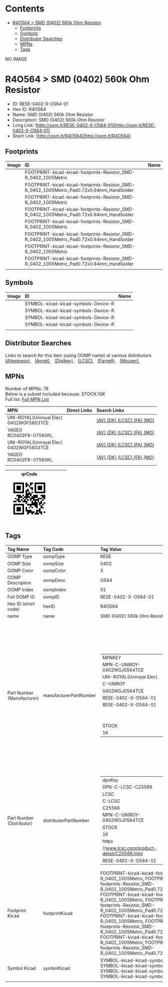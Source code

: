 



Contents
========

* [R4O564 > SMD (0402) 560k Ohm Resistor](#r4o564--smd-0402-560k-ohm-resistor)
	* [Footprints](#footprints)
	* [Symbols](#symbols)
	* [Distributor Searches](#distributor-searches)
	* [MPNs](#mpns)
	* [Tags](#tags)
  
NO IMAGE  
# R4O564 > SMD (0402) 560k Ohm Resistor

- ID: RESE-0402-X-O564-01
- Hex ID: R4O564
- Name: SMD (0402) 560k Ohm Resistor
- Description: SMD (0402) 560k Ohm Resistor
- Long Link: [http://oom.lt/RESE-0402-X-O564-01](http://oom.lt/RESE-0402-X-O564-01)
- Short Link: [http://oom.lt/R4O564](http://oom.lt/R4O564)

## Footprints
  

|Image|ID|Name|
| :--- | :--- | :--- |
||FOOTPRINT-kicad-kicad-footprints-Resistor_SMD-R_0402_1005Metric||
||FOOTPRINT-kicad-kicad-footprints-Resistor_SMD-R_0402_1005Metric_Pad0.72x0.64mm_HandSolder||
||FOOTPRINT-kicad-kicad-footprints-Resistor_SMD-R_0402_1005Metric||
||FOOTPRINT-kicad-kicad-footprints-Resistor_SMD-R_0402_1005Metric_Pad0.72x0.64mm_HandSolder||
||FOOTPRINT-kicad-kicad-footprints-Resistor_SMD-R_0402_1005Metric||
||FOOTPRINT-kicad-kicad-footprints-Resistor_SMD-R_0402_1005Metric_Pad0.72x0.64mm_HandSolder||
||FOOTPRINT-kicad-kicad-footprints-Resistor_SMD-R_0402_1005Metric||
||FOOTPRINT-kicad-kicad-footprints-Resistor_SMD-R_0402_1005Metric_Pad0.72x0.64mm_HandSolder||
||||

## Symbols
  

|Image|ID|Name|
| :--- | :--- | :--- |
|![]()|SYMBOL-kicad-kicad-symbols-Device-R||
|![]()|SYMBOL-kicad-kicad-symbols-Device-R||
|![]()|SYMBOL-kicad-kicad-symbols-Device-R||
|![]()|SYMBOL-kicad-kicad-symbols-Device-R||
||||

## Distributor Searches
  
Links to search for this item (using OOMP name) at various distributors  
[(Aliexpress) ](https://www.aliexpress.com/wholesale?SearchText=1117SMD+0402+560k+Ohm+Resistor)&nbsp;&nbsp;&nbsp;[(Avnet) ](https://www.avnet.com/shop/us/search/SMD+0402+560k+Ohm+Resistor)&nbsp;&nbsp;&nbsp;[(Digikey) ](https://www.digikey.co.uk/en/products/result?s=SMD+0402+560k+Ohm+Resistor)&nbsp;&nbsp;&nbsp;[(LCSC) ](https://www.lcsc.com/search?q=SMD+0402+560k+Ohm+Resistor)&nbsp;&nbsp;&nbsp;[(Farnell) ](https://uk.farnell.com/search?st=SMD+0402+560k+Ohm+Resistor)&nbsp;&nbsp;&nbsp;[(Mouser) ](https://www.mouser.com/c/?q=SMD+0402+560k+Ohm+Resistor)&nbsp;&nbsp;&nbsp;
## MPNs
  
Number of MPNs: 78<br>Below is a subset included because: STOCK:10K <br>Full list: [Full MPN List](MPNLIST.md)  

|MPN|Direct Links|Search Links|
| :--- | :--- | :--- |
|UNI-ROYAL(Uniroyal Elec)<br>0402WGF5603TCE||[(AV) ](https://www.avnet.com/shop/us/search/0402WGF5603TCE)[(DK) ](https://www.digikey.co.uk/products/en?keywords=0402WGF5603TCE)[(LCSC) ](https://www.lcsc.com/search?q=0402WGF5603TCE)[(FA) ](https://uk.farnell.com/search?st=0402WGF5603TCE)[(MO) ](https://www.mouser.com/c/?q=0402WGF5603TCE)|
|YAGEO<br>RC0402FR-07560KL||[(AV) ](https://www.avnet.com/shop/us/search/RC0402FR-07560KL)[(DK) ](https://www.digikey.co.uk/products/en?keywords=RC0402FR-07560KL)[(LCSC) ](https://www.lcsc.com/search?q=RC0402FR-07560KL)[(FA) ](https://uk.farnell.com/search?st=RC0402FR-07560KL)[(MO) ](https://www.mouser.com/c/?q=RC0402FR-07560KL)|
|UNI-ROYAL(Uniroyal Elec)<br>0402WGF5603TCE||[(AV) ](https://www.avnet.com/shop/us/search/0402WGF5603TCE)[(DK) ](https://www.digikey.co.uk/products/en?keywords=0402WGF5603TCE)[(LCSC) ](https://www.lcsc.com/search?q=0402WGF5603TCE)[(FA) ](https://uk.farnell.com/search?st=0402WGF5603TCE)[(MO) ](https://www.mouser.com/c/?q=0402WGF5603TCE)|
|YAGEO<br>RC0402FR-07560KL||[(AV) ](https://www.avnet.com/shop/us/search/RC0402FR-07560KL)[(DK) ](https://www.digikey.co.uk/products/en?keywords=RC0402FR-07560KL)[(LCSC) ](https://www.lcsc.com/search?q=RC0402FR-07560KL)[(FA) ](https://uk.farnell.com/search?st=RC0402FR-07560KL)[(MO) ](https://www.mouser.com/c/?q=RC0402FR-07560KL)|
||||
  

|qrCode<br>[![](https://raw.githubusercontent.com/oomlout/oomlout_OOMP_parts_V2/main/RESE/0402/X/O564/01/qrCode_140.png)](https://github.com/oomlout/oomlout_OOMP_parts_V2/tree/main/RESE/0402/X/O564/01/qrCode.png)||||
| :---: | :---: | :---: | :---: |

## Tags
  

|Tag Name|Tag Code|Tag Value|
| :--- | :--- | :--- |
|OOMP Type|oompType|RESE|
|OOMP Size|oompSize|0402|
|OOMP Color|oompColor|X|
|OOMP Description|oompDesc|O564|
|OOMP Index|oompIndex|01|
|Full OOMP ID|oompID|RESE-0402-X-O564-01|
|Hex ID (short code)|hexID|R4O564|
|name|name|SMD (0402) 560k Ohm Resistor|
|Part Number (Manufacturer)|manufacturerPartNumber|<table><tr><td>MPNKEY</td></tr><tr><td> MPN-C-UNIROY-0402WGJ0564TCE</td><td> MANUFACTURER</td></tr><tr><td> UNI-ROYAL(Uniroyal Elec)</td><td> MANUCODE</td></tr><tr><td> C-UNIROY</td><td> MPN</td></tr><tr><td> 0402WGJ0564TCE</td><td> OOMPIDPARTIAL</td></tr><tr><td> RESE-0402-X-O564-01</td><td> OOMPID</td></tr><tr><td> RESE-0402-X-O564-01</td><td> LINK</td></tr><tr><td> </td><td> DESCRIPTION</td></tr><tr><td> </td><td> TAGS</td></tr><tr><td> STOCK</td></tr><tr><td>1K</td></tr></table></td><td> <table><tr><td>MPNKEY</td></tr><tr><td> MPN-C-LIZELE-CR0402JF0564G</td><td> MANUFACTURER</td></tr><tr><td> LIZ Elec</td><td> MANUCODE</td></tr><tr><td> C-LIZELE</td><td> MPN</td></tr><tr><td> CR0402JF0564G</td><td> OOMPIDPARTIAL</td></tr><tr><td> RESE-0402-X-O564-01</td><td> OOMPID</td></tr><tr><td> RESE-0402-X-O564-01</td><td> LINK</td></tr><tr><td> </td><td> DESCRIPTION</td></tr><tr><td> </td><td> TAGS</td></tr><tr><td> </td></tr></table></td><td> <table><tr><td>MPNKEY</td></tr><tr><td> MPN-C-RALEC-RTT02564JTH</td><td> MANUFACTURER</td></tr><tr><td> RALEC</td><td> MANUCODE</td></tr><tr><td> C-RALEC</td><td> MPN</td></tr><tr><td> RTT02564JTH</td><td> OOMPIDPARTIAL</td></tr><tr><td> RESE-0402-X-O564-01</td><td> OOMPID</td></tr><tr><td> RESE-0402-X-O564-01</td><td> LINK</td></tr><tr><td> </td><td> DESCRIPTION</td></tr><tr><td> </td><td> TAGS</td></tr><tr><td> STOCK</td></tr><tr><td>1K</td></tr></table></td><td> <table><tr><td>MPNKEY</td></tr><tr><td> MPN-C-KOASPE-RK73B1ETTP564J</td><td> MANUFACTURER</td></tr><tr><td> KOA Speer Elec</td><td> MANUCODE</td></tr><tr><td> C-KOASPE</td><td> MPN</td></tr><tr><td> RK73B1ETTP564J</td><td> OOMPIDPARTIAL</td></tr><tr><td> RESE-0402-X-O564-01</td><td> OOMPID</td></tr><tr><td> RESE-0402-X-O564-01</td><td> LINK</td></tr><tr><td> </td><td> DESCRIPTION</td></tr><tr><td> </td><td> TAGS</td></tr><tr><td> STOCK</td></tr><tr><td>1K</td></tr></table></td><td> <table><tr><td>MPNKEY</td></tr><tr><td> MPN-C-UNIROY-0402WGF5603TCE</td><td> MANUFACTURER</td></tr><tr><td> UNI-ROYAL(Uniroyal Elec)</td><td> MANUCODE</td></tr><tr><td> C-UNIROY</td><td> MPN</td></tr><tr><td> 0402WGF5603TCE</td><td> OOMPIDPARTIAL</td></tr><tr><td> RESE-0402-X-O564-01</td><td> OOMPID</td></tr><tr><td> RESE-0402-X-O564-01</td><td> LINK</td></tr><tr><td> </td><td> DESCRIPTION</td></tr><tr><td> </td><td> TAGS</td></tr><tr><td> STOCK</td></tr><tr><td>10K</td></tr></table></td><td> <table><tr><td>MPNKEY</td></tr><tr><td> MPN-C-YAGEO-RC0402JR-07560KL</td><td> MANUFACTURER</td></tr><tr><td> YAGEO</td><td> MANUCODE</td></tr><tr><td> C-YAGEO</td><td> MPN</td></tr><tr><td> RC0402JR-07560KL</td><td> OOMPIDPARTIAL</td></tr><tr><td> RESE-0402-X-O564-01</td><td> OOMPID</td></tr><tr><td> RESE-0402-X-O564-01</td><td> LINK</td></tr><tr><td> </td><td> DESCRIPTION</td></tr><tr><td> </td><td> TAGS</td></tr><tr><td> </td></tr></table></td><td> <table><tr><td>MPNKEY</td></tr><tr><td> MPN-C-YAGEO-RC0402FR-07560KL</td><td> MANUFACTURER</td></tr><tr><td> YAGEO</td><td> MANUCODE</td></tr><tr><td> C-YAGEO</td><td> MPN</td></tr><tr><td> RC0402FR-07560KL</td><td> OOMPIDPARTIAL</td></tr><tr><td> RESE-0402-X-O564-01</td><td> OOMPID</td></tr><tr><td> RESE-0402-X-O564-01</td><td> LINK</td></tr><tr><td> </td><td> DESCRIPTION</td></tr><tr><td> </td><td> TAGS</td></tr><tr><td> STOCK</td></tr><tr><td>10K</td></tr></table></td><td> <table><tr><td>MPNKEY</td></tr><tr><td> MPN-C-RALEC-RTT025603FTH</td><td> MANUFACTURER</td></tr><tr><td> RALEC</td><td> MANUCODE</td></tr><tr><td> C-RALEC</td><td> MPN</td></tr><tr><td> RTT025603FTH</td><td> OOMPIDPARTIAL</td></tr><tr><td> RESE-0402-X-O564-01</td><td> OOMPID</td></tr><tr><td> RESE-0402-X-O564-01</td><td> LINK</td></tr><tr><td> </td><td> DESCRIPTION</td></tr><tr><td> </td><td> TAGS</td></tr><tr><td> </td></tr></table></td><td> <table><tr><td>MPNKEY</td></tr><tr><td> MPN-C-KOASPE-RK73H1ETTP5603F</td><td> MANUFACTURER</td></tr><tr><td> KOA Speer Elec</td><td> MANUCODE</td></tr><tr><td> C-KOASPE</td><td> MPN</td></tr><tr><td> RK73H1ETTP5603F</td><td> OOMPIDPARTIAL</td></tr><tr><td> RESE-0402-X-O564-01</td><td> OOMPID</td></tr><tr><td> RESE-0402-X-O564-01</td><td> LINK</td></tr><tr><td> </td><td> DESCRIPTION</td></tr><tr><td> </td><td> TAGS</td></tr><tr><td> STOCK</td></tr><tr><td>1K</td></tr></table></td><td> <table><tr><td>MPNKEY</td></tr><tr><td> MPN-C-TAITEC-RM04FTN5603</td><td> MANUFACTURER</td></tr><tr><td> TA-I Tech</td><td> MANUCODE</td></tr><tr><td> C-TAITEC</td><td> MPN</td></tr><tr><td> RM04FTN5603</td><td> OOMPIDPARTIAL</td></tr><tr><td> RESE-0402-X-O564-01</td><td> OOMPID</td></tr><tr><td> RESE-0402-X-O564-01</td><td> LINK</td></tr><tr><td> </td><td> DESCRIPTION</td></tr><tr><td> </td><td> TAGS</td></tr><tr><td> STOCK</td></tr><tr><td>1K</td></tr></table></td><td> <table><tr><td>MPNKEY</td></tr><tr><td> MPN-C-TAITEC-RM04JTN564</td><td> MANUFACTURER</td></tr><tr><td> TA-I Tech</td><td> MANUCODE</td></tr><tr><td> C-TAITEC</td><td> MPN</td></tr><tr><td> RM04JTN564</td><td> OOMPIDPARTIAL</td></tr><tr><td> RESE-0402-X-O564-01</td><td> OOMPID</td></tr><tr><td> RESE-0402-X-O564-01</td><td> LINK</td></tr><tr><td> </td><td> DESCRIPTION</td></tr><tr><td> </td><td> TAGS</td></tr><tr><td> </td></tr></table></td><td> <table><tr><td>MPNKEY</td></tr><tr><td> MPN-C-WALSIN-WR04X5603FTL</td><td> MANUFACTURER</td></tr><tr><td> Walsin Tech Corp</td><td> MANUCODE</td></tr><tr><td> C-WALSIN</td><td> MPN</td></tr><tr><td> WR04X5603FTL</td><td> OOMPIDPARTIAL</td></tr><tr><td> RESE-0402-X-O564-01</td><td> OOMPID</td></tr><tr><td> RESE-0402-X-O564-01</td><td> LINK</td></tr><tr><td> </td><td> DESCRIPTION</td></tr><tr><td> </td><td> TAGS</td></tr><tr><td> </td></tr></table></td><td> <table><tr><td>MPNKEY</td></tr><tr><td> MPN-C-WALSIN-WR04X564JTL</td><td> MANUFACTURER</td></tr><tr><td> Walsin Tech Corp</td><td> MANUCODE</td></tr><tr><td> C-WALSIN</td><td> MPN</td></tr><tr><td> WR04X564JTL</td><td> OOMPIDPARTIAL</td></tr><tr><td> RESE-0402-X-O564-01</td><td> OOMPID</td></tr><tr><td> RESE-0402-X-O564-01</td><td> LINK</td></tr><tr><td> </td><td> DESCRIPTION</td></tr><tr><td> </td><td> TAGS</td></tr><tr><td> STOCK</td></tr><tr><td>1K</td></tr></table></td><td> <table><tr><td>MPNKEY</td></tr><tr><td> MPN-C-HKRHON-RCT02560KFLF</td><td> MANUFACTURER</td></tr><tr><td> HKR(Hong Kong Resistors)</td><td> MANUCODE</td></tr><tr><td> C-HKRHON</td><td> MPN</td></tr><tr><td> RCT02560KFLF</td><td> OOMPIDPARTIAL</td></tr><tr><td> RESE-0402-X-O564-01</td><td> OOMPID</td></tr><tr><td> RESE-0402-X-O564-01</td><td> LINK</td></tr><tr><td> </td><td> DESCRIPTION</td></tr><tr><td> </td><td> TAGS</td></tr><tr><td> STOCK</td></tr><tr><td>1K</td></tr></table></td><td> <table><tr><td>MPNKEY</td></tr><tr><td> MPN-C-HKRHON-RCT02560KJLF</td><td> MANUFACTURER</td></tr><tr><td> HKR(Hong Kong Resistors)</td><td> MANUCODE</td></tr><tr><td> C-HKRHON</td><td> MPN</td></tr><tr><td> RCT02560KJLF</td><td> OOMPIDPARTIAL</td></tr><tr><td> RESE-0402-X-O564-01</td><td> OOMPID</td></tr><tr><td> RESE-0402-X-O564-01</td><td> LINK</td></tr><tr><td> </td><td> DESCRIPTION</td></tr><tr><td> </td><td> TAGS</td></tr><tr><td> STOCK</td></tr><tr><td>1K</td></tr></table></td><td> <table><tr><td>MPNKEY</td></tr><tr><td> MPN-C-YAGEO-AC0402DR-07560KL</td><td> MANUFACTURER</td></tr><tr><td> YAGEO</td><td> MANUCODE</td></tr><tr><td> C-YAGEO</td><td> MPN</td></tr><tr><td> AC0402DR-07560KL</td><td> OOMPIDPARTIAL</td></tr><tr><td> RESE-0402-X-O564-01</td><td> OOMPID</td></tr><tr><td> RESE-0402-X-O564-01</td><td> LINK</td></tr><tr><td> </td><td> DESCRIPTION</td></tr><tr><td> </td><td> TAGS</td></tr><tr><td> STOCK</td></tr><tr><td>1K</td></tr></table></td><td> <table><tr><td>MPNKEY</td></tr><tr><td> MPN-C-YAGEO-AC0402FR-07560KL</td><td> MANUFACTURER</td></tr><tr><td> YAGEO</td><td> MANUCODE</td></tr><tr><td> C-YAGEO</td><td> MPN</td></tr><tr><td> AC0402FR-07560KL</td><td> OOMPIDPARTIAL</td></tr><tr><td> RESE-0402-X-O564-01</td><td> OOMPID</td></tr><tr><td> RESE-0402-X-O564-01</td><td> LINK</td></tr><tr><td> </td><td> DESCRIPTION</td></tr><tr><td> </td><td> TAGS</td></tr><tr><td> </td></tr></table></td><td> <table><tr><td>MPNKEY</td></tr><tr><td> MPN-C-YAGEO-AC0402JR-07560KL</td><td> MANUFACTURER</td></tr><tr><td> YAGEO</td><td> MANUCODE</td></tr><tr><td> C-YAGEO</td><td> MPN</td></tr><tr><td> AC0402JR-07560KL</td><td> OOMPIDPARTIAL</td></tr><tr><td> RESE-0402-X-O564-01</td><td> OOMPID</td></tr><tr><td> RESE-0402-X-O564-01</td><td> LINK</td></tr><tr><td> </td><td> DESCRIPTION</td></tr><tr><td> </td><td> TAGS</td></tr><tr><td> STOCK</td></tr><tr><td>1K</td></tr></table></td><td> <table><tr><td>MPNKEY</td></tr><tr><td> MPN-C-FHGUAN-RC-02W5603FT</td><td> MANUFACTURER</td></tr><tr><td> FH (Guangdong Fenghua Advanced Tech)</td><td> MANUCODE</td></tr><tr><td> C-FHGUAN</td><td> MPN</td></tr><tr><td> RC-02W5603FT</td><td> OOMPIDPARTIAL</td></tr><tr><td> RESE-0402-X-O564-01</td><td> OOMPID</td></tr><tr><td> RESE-0402-X-O564-01</td><td> LINK</td></tr><tr><td> </td><td> DESCRIPTION</td></tr><tr><td> </td><td> TAGS</td></tr><tr><td> </td></tr></table></td><td> <table><tr><td>MPNKEY</td></tr><tr><td> MPN-C-FHGUAN-RC-02W564JT</td><td> MANUFACTURER</td></tr><tr><td> FH (Guangdong Fenghua Advanced Tech)</td><td> MANUCODE</td></tr><tr><td> C-FHGUAN</td><td> MPN</td></tr><tr><td> RC-02W564JT</td><td> OOMPIDPARTIAL</td></tr><tr><td> RESE-0402-X-O564-01</td><td> OOMPID</td></tr><tr><td> RESE-0402-X-O564-01</td><td> LINK</td></tr><tr><td> </td><td> DESCRIPTION</td></tr><tr><td> </td><td> TAGS</td></tr><tr><td> STOCK</td></tr><tr><td>1K</td></tr></table></td><td> <table><tr><td>MPNKEY</td></tr><tr><td> MPN-C-KAMAYA-RMC10K564FTH</td><td> MANUFACTURER</td></tr><tr><td> KAMAYA</td><td> MANUCODE</td></tr><tr><td> C-KAMAYA</td><td> MPN</td></tr><tr><td> RMC10K564FTH</td><td> OOMPIDPARTIAL</td></tr><tr><td> RESE-0402-X-O564-01</td><td> OOMPID</td></tr><tr><td> RESE-0402-X-O564-01</td><td> LINK</td></tr><tr><td> </td><td> DESCRIPTION</td></tr><tr><td> </td><td> TAGS</td></tr><tr><td> STOCK</td></tr><tr><td>1K</td></tr></table></td><td> <table><tr><td>MPNKEY</td></tr><tr><td> MPN-C-FHGUAN-RC-02K5603FT</td><td> MANUFACTURER</td></tr><tr><td> FH (Guangdong Fenghua Advanced Tech)</td><td> MANUCODE</td></tr><tr><td> C-FHGUAN</td><td> MPN</td></tr><tr><td> RC-02K5603FT</td><td> OOMPIDPARTIAL</td></tr><tr><td> RESE-0402-X-O564-01</td><td> OOMPID</td></tr><tr><td> RESE-0402-X-O564-01</td><td> LINK</td></tr><tr><td> </td><td> DESCRIPTION</td></tr><tr><td> </td><td> TAGS</td></tr><tr><td> </td></tr></table></td><td> <table><tr><td>MPNKEY</td></tr><tr><td> MPN-C-TYOHM-RMC0402560K1%N</td><td> MANUFACTURER</td></tr><tr><td> TyoHM</td><td> MANUCODE</td></tr><tr><td> C-TYOHM</td><td> MPN</td></tr><tr><td> RMC0402560K1%N</td><td> OOMPIDPARTIAL</td></tr><tr><td> RESE-0402-X-O564-01</td><td> OOMPID</td></tr><tr><td> RESE-0402-X-O564-01</td><td> LINK</td></tr><tr><td> </td><td> DESCRIPTION</td></tr><tr><td> </td><td> TAGS</td></tr><tr><td> STOCK</td></tr><tr><td>1K</td></tr></table></td><td> <table><tr><td>MPNKEY</td></tr><tr><td> MPN-C-RESIST-AECR0402F560KK9</td><td> MANUFACTURER</td></tr><tr><td> Resistor.Today</td><td> MANUCODE</td></tr><tr><td> C-RESIST</td><td> MPN</td></tr><tr><td> AECR0402F560KK9</td><td> OOMPIDPARTIAL</td></tr><tr><td> RESE-0402-X-O564-01</td><td> OOMPID</td></tr><tr><td> RESE-0402-X-O564-01</td><td> LINK</td></tr><tr><td> </td><td> DESCRIPTION</td></tr><tr><td> </td><td> TAGS</td></tr><tr><td> STOCK</td></tr><tr><td>1K</td></tr></table></td><td> <table><tr><td>MPNKEY</td></tr><tr><td> MPN-C-RESIST-HPCR0402F560KK9</td><td> MANUFACTURER</td></tr><tr><td> Resistor.Today</td><td> MANUCODE</td></tr><tr><td> C-RESIST</td><td> MPN</td></tr><tr><td> HPCR0402F560KK9</td><td> OOMPIDPARTIAL</td></tr><tr><td> RESE-0402-X-O564-01</td><td> OOMPID</td></tr><tr><td> RESE-0402-X-O564-01</td><td> LINK</td></tr><tr><td> </td><td> DESCRIPTION</td></tr><tr><td> </td><td> TAGS</td></tr><tr><td> STOCK</td></tr><tr><td>1K</td></tr></table></td><td> <table><tr><td>MPNKEY</td></tr><tr><td> MPN-C-PANASO-ERJ2GEJ564X</td><td> MANUFACTURER</td></tr><tr><td> PANASONIC</td><td> MANUCODE</td></tr><tr><td> C-PANASO</td><td> MPN</td></tr><tr><td> ERJ2GEJ564X</td><td> OOMPIDPARTIAL</td></tr><tr><td> RESE-0402-X-O564-01</td><td> OOMPID</td></tr><tr><td> RESE-0402-X-O564-01</td><td> LINK</td></tr><tr><td> </td><td> DESCRIPTION</td></tr><tr><td> </td><td> TAGS</td></tr><tr><td> STOCK</td></tr><tr><td>1K</td></tr></table></td><td> <table><tr><td>MPNKEY</td></tr><tr><td> MPN-C-PANASO-ERJ2RKF5603X</td><td> MANUFACTURER</td></tr><tr><td> PANASONIC</td><td> MANUCODE</td></tr><tr><td> C-PANASO</td><td> MPN</td></tr><tr><td> ERJ2RKF5603X</td><td> OOMPIDPARTIAL</td></tr><tr><td> RESE-0402-X-O564-01</td><td> OOMPID</td></tr><tr><td> RESE-0402-X-O564-01</td><td> LINK</td></tr><tr><td> </td><td> DESCRIPTION</td></tr><tr><td> </td><td> TAGS</td></tr><tr><td> STOCK</td></tr><tr><td>1K</td></tr></table></td><td> <table><tr><td>MPNKEY</td></tr><tr><td> MPN-C-PANASO-ERJ2RKD5603X</td><td> MANUFACTURER</td></tr><tr><td> PANASONIC</td><td> MANUCODE</td></tr><tr><td> C-PANASO</td><td> MPN</td></tr><tr><td> ERJ2RKD5603X</td><td> OOMPIDPARTIAL</td></tr><tr><td> RESE-0402-X-O564-01</td><td> OOMPID</td></tr><tr><td> RESE-0402-X-O564-01</td><td> LINK</td></tr><tr><td> </td><td> DESCRIPTION</td></tr><tr><td> </td><td> TAGS</td></tr><tr><td> </td></tr></table></td><td> <table><tr><td>MPNKEY</td></tr><tr><td> MPN-C-PANASO-ERJPA2J564X</td><td> MANUFACTURER</td></tr><tr><td> PANASONIC</td><td> MANUCODE</td></tr><tr><td> C-PANASO</td><td> MPN</td></tr><tr><td> ERJPA2J564X</td><td> OOMPIDPARTIAL</td></tr><tr><td> RESE-0402-X-O564-01</td><td> OOMPID</td></tr><tr><td> RESE-0402-X-O564-01</td><td> LINK</td></tr><tr><td> </td><td> DESCRIPTION</td></tr><tr><td> </td><td> TAGS</td></tr><tr><td> </td></tr></table></td><td> <table><tr><td>MPNKEY</td></tr><tr><td> MPN-C-VISHAY-CRCW0402560KFKED</td><td> MANUFACTURER</td></tr><tr><td> Vishay Intertech</td><td> MANUCODE</td></tr><tr><td> C-VISHAY</td><td> MPN</td></tr><tr><td> CRCW0402560KFKED</td><td> OOMPIDPARTIAL</td></tr><tr><td> RESE-0402-X-O564-01</td><td> OOMPID</td></tr><tr><td> RESE-0402-X-O564-01</td><td> LINK</td></tr><tr><td> </td><td> DESCRIPTION</td></tr><tr><td> </td><td> TAGS</td></tr><tr><td> </td></tr></table></td><td> <table><tr><td>MPNKEY</td></tr><tr><td> MPN-C-VISHAY-CRCW0402560KJNED</td><td> MANUFACTURER</td></tr><tr><td> Vishay Intertech</td><td> MANUCODE</td></tr><tr><td> C-VISHAY</td><td> MPN</td></tr><tr><td> CRCW0402560KJNED</td><td> OOMPIDPARTIAL</td></tr><tr><td> RESE-0402-X-O564-01</td><td> OOMPID</td></tr><tr><td> RESE-0402-X-O564-01</td><td> LINK</td></tr><tr><td> </td><td> DESCRIPTION</td></tr><tr><td> </td><td> TAGS</td></tr><tr><td> </td></tr></table></td><td> <table><tr><td>MPNKEY</td></tr><tr><td> MPN-C-PANASO-ERJPA2F5603X</td><td> MANUFACTURER</td></tr><tr><td> PANASONIC</td><td> MANUCODE</td></tr><tr><td> C-PANASO</td><td> MPN</td></tr><tr><td> ERJPA2F5603X</td><td> OOMPIDPARTIAL</td></tr><tr><td> RESE-0402-X-O564-01</td><td> OOMPID</td></tr><tr><td> RESE-0402-X-O564-01</td><td> LINK</td></tr><tr><td> </td><td> DESCRIPTION</td></tr><tr><td> </td><td> TAGS</td></tr><tr><td> </td></tr></table></td><td> <table><tr><td>MPNKEY</td></tr><tr><td> MPN-C-UNIROY-CQ02WGF5603TCE</td><td> MANUFACTURER</td></tr><tr><td> UNI-ROYAL(Uniroyal Elec)</td><td> MANUCODE</td></tr><tr><td> C-UNIROY</td><td> MPN</td></tr><tr><td> CQ02WGF5603TCE</td><td> OOMPIDPARTIAL</td></tr><tr><td> RESE-0402-X-O564-01</td><td> OOMPID</td></tr><tr><td> RESE-0402-X-O564-01</td><td> LINK</td></tr><tr><td> </td><td> DESCRIPTION</td></tr><tr><td> </td><td> TAGS</td></tr><tr><td> </td></tr></table></td><td> <table><tr><td>MPNKEY</td></tr><tr><td> MPN-C-TECONN-CRGCQ0402F560K</td><td> MANUFACTURER</td></tr><tr><td> TE Connectivity</td><td> MANUCODE</td></tr><tr><td> C-TECONN</td><td> MPN</td></tr><tr><td> CRGCQ0402F560K</td><td> OOMPIDPARTIAL</td></tr><tr><td> RESE-0402-X-O564-01</td><td> OOMPID</td></tr><tr><td> RESE-0402-X-O564-01</td><td> LINK</td></tr><tr><td> </td><td> DESCRIPTION</td></tr><tr><td> </td><td> TAGS</td></tr><tr><td> </td></tr></table></td><td> <table><tr><td>MPNKEY</td></tr><tr><td> MPN-C-TECONN-CRGP0402F560K</td><td> MANUFACTURER</td></tr><tr><td> TE Connectivity</td><td> MANUCODE</td></tr><tr><td> C-TECONN</td><td> MPN</td></tr><tr><td> CRGP0402F560K</td><td> OOMPIDPARTIAL</td></tr><tr><td> RESE-0402-X-O564-01</td><td> OOMPID</td></tr><tr><td> RESE-0402-X-O564-01</td><td> LINK</td></tr><tr><td> </td><td> DESCRIPTION</td></tr><tr><td> </td><td> TAGS</td></tr><tr><td> </td></tr></table></td><td> <table><tr><td>MPNKEY</td></tr><tr><td> MPN-C-BOURNS-CR0402-FX-5603GLF</td><td> MANUFACTURER</td></tr><tr><td> BOURNS</td><td> MANUCODE</td></tr><tr><td> C-BOURNS</td><td> MPN</td></tr><tr><td> CR0402-FX-5603GLF</td><td> OOMPIDPARTIAL</td></tr><tr><td> RESE-0402-X-O564-01</td><td> OOMPID</td></tr><tr><td> RESE-0402-X-O564-01</td><td> LINK</td></tr><tr><td> </td><td> DESCRIPTION</td></tr><tr><td> </td><td> TAGS</td></tr><tr><td> </td></tr></table></td><td> <table><tr><td>MPNKEY</td></tr><tr><td> MPN-C-BOURNS-CR0402-JW-564GLF</td><td> MANUFACTURER</td></tr><tr><td> BOURNS</td><td> MANUCODE</td></tr><tr><td> C-BOURNS</td><td> MPN</td></tr><tr><td> CR0402-JW-564GLF</td><td> OOMPIDPARTIAL</td></tr><tr><td> RESE-0402-X-O564-01</td><td> OOMPID</td></tr><tr><td> RESE-0402-X-O564-01</td><td> LINK</td></tr><tr><td> </td><td> DESCRIPTION</td></tr><tr><td> </td><td> TAGS</td></tr><tr><td> </td></tr></table></td><td> <table><tr><td>MPNKEY</td></tr><tr><td> MPN-C-TECONN-CRG0402F560K</td><td> MANUFACTURER</td></tr><tr><td> TE Connectivity</td><td> MANUCODE</td></tr><tr><td> C-TECONN</td><td> MPN</td></tr><tr><td> CRG0402F560K</td><td> OOMPIDPARTIAL</td></tr><tr><td> RESE-0402-X-O564-01</td><td> OOMPID</td></tr><tr><td> RESE-0402-X-O564-01</td><td> LINK</td></tr><tr><td> </td><td> DESCRIPTION</td></tr><tr><td> </td><td> TAGS</td></tr><tr><td> </td></tr></table></td><td> <table><tr><td>MPNKEY</td></tr><tr><td> MPN-C-PANASO-ERJ-U02D5603X</td><td> MANUFACTURER</td></tr><tr><td> PANASONIC</td><td> MANUCODE</td></tr><tr><td> C-PANASO</td><td> MPN</td></tr><tr><td> ERJ-U02D5603X</td><td> OOMPIDPARTIAL</td></tr><tr><td> RESE-0402-X-O564-01</td><td> OOMPID</td></tr><tr><td> RESE-0402-X-O564-01</td><td> LINK</td></tr><tr><td> </td><td> DESCRIPTION</td></tr><tr><td> </td><td> TAGS</td></tr><tr><td> </td></tr></table></td><td> <table><tr><td>MPNKEY</td></tr><tr><td> MPN-C-UNIROY-0402WGJ0564TCE</td><td> MANUFACTURER</td></tr><tr><td> UNI-ROYAL(Uniroyal Elec)</td><td> MANUCODE</td></tr><tr><td> C-UNIROY</td><td> MPN</td></tr><tr><td> 0402WGJ0564TCE</td><td> OOMPIDPARTIAL</td></tr><tr><td> RESE-0402-X-O564-01</td><td> OOMPID</td></tr><tr><td> RESE-0402-X-O564-01</td><td> LINK</td></tr><tr><td> </td><td> DESCRIPTION</td></tr><tr><td> </td><td> TAGS</td></tr><tr><td> STOCK</td></tr><tr><td>1K</td></tr></table></td><td> <table><tr><td>MPNKEY</td></tr><tr><td> MPN-C-LIZELE-CR0402JF0564G</td><td> MANUFACTURER</td></tr><tr><td> LIZ Elec</td><td> MANUCODE</td></tr><tr><td> C-LIZELE</td><td> MPN</td></tr><tr><td> CR0402JF0564G</td><td> OOMPIDPARTIAL</td></tr><tr><td> RESE-0402-X-O564-01</td><td> OOMPID</td></tr><tr><td> RESE-0402-X-O564-01</td><td> LINK</td></tr><tr><td> </td><td> DESCRIPTION</td></tr><tr><td> </td><td> TAGS</td></tr><tr><td> </td></tr></table></td><td> <table><tr><td>MPNKEY</td></tr><tr><td> MPN-C-RALEC-RTT02564JTH</td><td> MANUFACTURER</td></tr><tr><td> RALEC</td><td> MANUCODE</td></tr><tr><td> C-RALEC</td><td> MPN</td></tr><tr><td> RTT02564JTH</td><td> OOMPIDPARTIAL</td></tr><tr><td> RESE-0402-X-O564-01</td><td> OOMPID</td></tr><tr><td> RESE-0402-X-O564-01</td><td> LINK</td></tr><tr><td> </td><td> DESCRIPTION</td></tr><tr><td> </td><td> TAGS</td></tr><tr><td> STOCK</td></tr><tr><td>1K</td></tr></table></td><td> <table><tr><td>MPNKEY</td></tr><tr><td> MPN-C-KOASPE-RK73B1ETTP564J</td><td> MANUFACTURER</td></tr><tr><td> KOA Speer Elec</td><td> MANUCODE</td></tr><tr><td> C-KOASPE</td><td> MPN</td></tr><tr><td> RK73B1ETTP564J</td><td> OOMPIDPARTIAL</td></tr><tr><td> RESE-0402-X-O564-01</td><td> OOMPID</td></tr><tr><td> RESE-0402-X-O564-01</td><td> LINK</td></tr><tr><td> </td><td> DESCRIPTION</td></tr><tr><td> </td><td> TAGS</td></tr><tr><td> STOCK</td></tr><tr><td>1K</td></tr></table></td><td> <table><tr><td>MPNKEY</td></tr><tr><td> MPN-C-UNIROY-0402WGF5603TCE</td><td> MANUFACTURER</td></tr><tr><td> UNI-ROYAL(Uniroyal Elec)</td><td> MANUCODE</td></tr><tr><td> C-UNIROY</td><td> MPN</td></tr><tr><td> 0402WGF5603TCE</td><td> OOMPIDPARTIAL</td></tr><tr><td> RESE-0402-X-O564-01</td><td> OOMPID</td></tr><tr><td> RESE-0402-X-O564-01</td><td> LINK</td></tr><tr><td> </td><td> DESCRIPTION</td></tr><tr><td> </td><td> TAGS</td></tr><tr><td> STOCK</td></tr><tr><td>10K</td></tr></table></td><td> <table><tr><td>MPNKEY</td></tr><tr><td> MPN-C-YAGEO-RC0402JR-07560KL</td><td> MANUFACTURER</td></tr><tr><td> YAGEO</td><td> MANUCODE</td></tr><tr><td> C-YAGEO</td><td> MPN</td></tr><tr><td> RC0402JR-07560KL</td><td> OOMPIDPARTIAL</td></tr><tr><td> RESE-0402-X-O564-01</td><td> OOMPID</td></tr><tr><td> RESE-0402-X-O564-01</td><td> LINK</td></tr><tr><td> </td><td> DESCRIPTION</td></tr><tr><td> </td><td> TAGS</td></tr><tr><td> </td></tr></table></td><td> <table><tr><td>MPNKEY</td></tr><tr><td> MPN-C-YAGEO-RC0402FR-07560KL</td><td> MANUFACTURER</td></tr><tr><td> YAGEO</td><td> MANUCODE</td></tr><tr><td> C-YAGEO</td><td> MPN</td></tr><tr><td> RC0402FR-07560KL</td><td> OOMPIDPARTIAL</td></tr><tr><td> RESE-0402-X-O564-01</td><td> OOMPID</td></tr><tr><td> RESE-0402-X-O564-01</td><td> LINK</td></tr><tr><td> </td><td> DESCRIPTION</td></tr><tr><td> </td><td> TAGS</td></tr><tr><td> STOCK</td></tr><tr><td>10K</td></tr></table></td><td> <table><tr><td>MPNKEY</td></tr><tr><td> MPN-C-RALEC-RTT025603FTH</td><td> MANUFACTURER</td></tr><tr><td> RALEC</td><td> MANUCODE</td></tr><tr><td> C-RALEC</td><td> MPN</td></tr><tr><td> RTT025603FTH</td><td> OOMPIDPARTIAL</td></tr><tr><td> RESE-0402-X-O564-01</td><td> OOMPID</td></tr><tr><td> RESE-0402-X-O564-01</td><td> LINK</td></tr><tr><td> </td><td> DESCRIPTION</td></tr><tr><td> </td><td> TAGS</td></tr><tr><td> </td></tr></table></td><td> <table><tr><td>MPNKEY</td></tr><tr><td> MPN-C-KOASPE-RK73H1ETTP5603F</td><td> MANUFACTURER</td></tr><tr><td> KOA Speer Elec</td><td> MANUCODE</td></tr><tr><td> C-KOASPE</td><td> MPN</td></tr><tr><td> RK73H1ETTP5603F</td><td> OOMPIDPARTIAL</td></tr><tr><td> RESE-0402-X-O564-01</td><td> OOMPID</td></tr><tr><td> RESE-0402-X-O564-01</td><td> LINK</td></tr><tr><td> </td><td> DESCRIPTION</td></tr><tr><td> </td><td> TAGS</td></tr><tr><td> STOCK</td></tr><tr><td>1K</td></tr></table></td><td> <table><tr><td>MPNKEY</td></tr><tr><td> MPN-C-TAITEC-RM04FTN5603</td><td> MANUFACTURER</td></tr><tr><td> TA-I Tech</td><td> MANUCODE</td></tr><tr><td> C-TAITEC</td><td> MPN</td></tr><tr><td> RM04FTN5603</td><td> OOMPIDPARTIAL</td></tr><tr><td> RESE-0402-X-O564-01</td><td> OOMPID</td></tr><tr><td> RESE-0402-X-O564-01</td><td> LINK</td></tr><tr><td> </td><td> DESCRIPTION</td></tr><tr><td> </td><td> TAGS</td></tr><tr><td> STOCK</td></tr><tr><td>1K</td></tr></table></td><td> <table><tr><td>MPNKEY</td></tr><tr><td> MPN-C-TAITEC-RM04JTN564</td><td> MANUFACTURER</td></tr><tr><td> TA-I Tech</td><td> MANUCODE</td></tr><tr><td> C-TAITEC</td><td> MPN</td></tr><tr><td> RM04JTN564</td><td> OOMPIDPARTIAL</td></tr><tr><td> RESE-0402-X-O564-01</td><td> OOMPID</td></tr><tr><td> RESE-0402-X-O564-01</td><td> LINK</td></tr><tr><td> </td><td> DESCRIPTION</td></tr><tr><td> </td><td> TAGS</td></tr><tr><td> </td></tr></table></td><td> <table><tr><td>MPNKEY</td></tr><tr><td> MPN-C-WALSIN-WR04X5603FTL</td><td> MANUFACTURER</td></tr><tr><td> Walsin Tech Corp</td><td> MANUCODE</td></tr><tr><td> C-WALSIN</td><td> MPN</td></tr><tr><td> WR04X5603FTL</td><td> OOMPIDPARTIAL</td></tr><tr><td> RESE-0402-X-O564-01</td><td> OOMPID</td></tr><tr><td> RESE-0402-X-O564-01</td><td> LINK</td></tr><tr><td> </td><td> DESCRIPTION</td></tr><tr><td> </td><td> TAGS</td></tr><tr><td> </td></tr></table></td><td> <table><tr><td>MPNKEY</td></tr><tr><td> MPN-C-WALSIN-WR04X564JTL</td><td> MANUFACTURER</td></tr><tr><td> Walsin Tech Corp</td><td> MANUCODE</td></tr><tr><td> C-WALSIN</td><td> MPN</td></tr><tr><td> WR04X564JTL</td><td> OOMPIDPARTIAL</td></tr><tr><td> RESE-0402-X-O564-01</td><td> OOMPID</td></tr><tr><td> RESE-0402-X-O564-01</td><td> LINK</td></tr><tr><td> </td><td> DESCRIPTION</td></tr><tr><td> </td><td> TAGS</td></tr><tr><td> STOCK</td></tr><tr><td>1K</td></tr></table></td><td> <table><tr><td>MPNKEY</td></tr><tr><td> MPN-C-HKRHON-RCT02560KFLF</td><td> MANUFACTURER</td></tr><tr><td> HKR(Hong Kong Resistors)</td><td> MANUCODE</td></tr><tr><td> C-HKRHON</td><td> MPN</td></tr><tr><td> RCT02560KFLF</td><td> OOMPIDPARTIAL</td></tr><tr><td> RESE-0402-X-O564-01</td><td> OOMPID</td></tr><tr><td> RESE-0402-X-O564-01</td><td> LINK</td></tr><tr><td> </td><td> DESCRIPTION</td></tr><tr><td> </td><td> TAGS</td></tr><tr><td> STOCK</td></tr><tr><td>1K</td></tr></table></td><td> <table><tr><td>MPNKEY</td></tr><tr><td> MPN-C-HKRHON-RCT02560KJLF</td><td> MANUFACTURER</td></tr><tr><td> HKR(Hong Kong Resistors)</td><td> MANUCODE</td></tr><tr><td> C-HKRHON</td><td> MPN</td></tr><tr><td> RCT02560KJLF</td><td> OOMPIDPARTIAL</td></tr><tr><td> RESE-0402-X-O564-01</td><td> OOMPID</td></tr><tr><td> RESE-0402-X-O564-01</td><td> LINK</td></tr><tr><td> </td><td> DESCRIPTION</td></tr><tr><td> </td><td> TAGS</td></tr><tr><td> STOCK</td></tr><tr><td>1K</td></tr></table></td><td> <table><tr><td>MPNKEY</td></tr><tr><td> MPN-C-YAGEO-AC0402DR-07560KL</td><td> MANUFACTURER</td></tr><tr><td> YAGEO</td><td> MANUCODE</td></tr><tr><td> C-YAGEO</td><td> MPN</td></tr><tr><td> AC0402DR-07560KL</td><td> OOMPIDPARTIAL</td></tr><tr><td> RESE-0402-X-O564-01</td><td> OOMPID</td></tr><tr><td> RESE-0402-X-O564-01</td><td> LINK</td></tr><tr><td> </td><td> DESCRIPTION</td></tr><tr><td> </td><td> TAGS</td></tr><tr><td> STOCK</td></tr><tr><td>1K</td></tr></table></td><td> <table><tr><td>MPNKEY</td></tr><tr><td> MPN-C-YAGEO-AC0402FR-07560KL</td><td> MANUFACTURER</td></tr><tr><td> YAGEO</td><td> MANUCODE</td></tr><tr><td> C-YAGEO</td><td> MPN</td></tr><tr><td> AC0402FR-07560KL</td><td> OOMPIDPARTIAL</td></tr><tr><td> RESE-0402-X-O564-01</td><td> OOMPID</td></tr><tr><td> RESE-0402-X-O564-01</td><td> LINK</td></tr><tr><td> </td><td> DESCRIPTION</td></tr><tr><td> </td><td> TAGS</td></tr><tr><td> </td></tr></table></td><td> <table><tr><td>MPNKEY</td></tr><tr><td> MPN-C-YAGEO-AC0402JR-07560KL</td><td> MANUFACTURER</td></tr><tr><td> YAGEO</td><td> MANUCODE</td></tr><tr><td> C-YAGEO</td><td> MPN</td></tr><tr><td> AC0402JR-07560KL</td><td> OOMPIDPARTIAL</td></tr><tr><td> RESE-0402-X-O564-01</td><td> OOMPID</td></tr><tr><td> RESE-0402-X-O564-01</td><td> LINK</td></tr><tr><td> </td><td> DESCRIPTION</td></tr><tr><td> </td><td> TAGS</td></tr><tr><td> STOCK</td></tr><tr><td>1K</td></tr></table></td><td> <table><tr><td>MPNKEY</td></tr><tr><td> MPN-C-FHGUAN-RC-02W5603FT</td><td> MANUFACTURER</td></tr><tr><td> FH (Guangdong Fenghua Advanced Tech)</td><td> MANUCODE</td></tr><tr><td> C-FHGUAN</td><td> MPN</td></tr><tr><td> RC-02W5603FT</td><td> OOMPIDPARTIAL</td></tr><tr><td> RESE-0402-X-O564-01</td><td> OOMPID</td></tr><tr><td> RESE-0402-X-O564-01</td><td> LINK</td></tr><tr><td> </td><td> DESCRIPTION</td></tr><tr><td> </td><td> TAGS</td></tr><tr><td> </td></tr></table></td><td> <table><tr><td>MPNKEY</td></tr><tr><td> MPN-C-FHGUAN-RC-02W564JT</td><td> MANUFACTURER</td></tr><tr><td> FH (Guangdong Fenghua Advanced Tech)</td><td> MANUCODE</td></tr><tr><td> C-FHGUAN</td><td> MPN</td></tr><tr><td> RC-02W564JT</td><td> OOMPIDPARTIAL</td></tr><tr><td> RESE-0402-X-O564-01</td><td> OOMPID</td></tr><tr><td> RESE-0402-X-O564-01</td><td> LINK</td></tr><tr><td> </td><td> DESCRIPTION</td></tr><tr><td> </td><td> TAGS</td></tr><tr><td> STOCK</td></tr><tr><td>1K</td></tr></table></td><td> <table><tr><td>MPNKEY</td></tr><tr><td> MPN-C-KAMAYA-RMC10K564FTH</td><td> MANUFACTURER</td></tr><tr><td> KAMAYA</td><td> MANUCODE</td></tr><tr><td> C-KAMAYA</td><td> MPN</td></tr><tr><td> RMC10K564FTH</td><td> OOMPIDPARTIAL</td></tr><tr><td> RESE-0402-X-O564-01</td><td> OOMPID</td></tr><tr><td> RESE-0402-X-O564-01</td><td> LINK</td></tr><tr><td> </td><td> DESCRIPTION</td></tr><tr><td> </td><td> TAGS</td></tr><tr><td> STOCK</td></tr><tr><td>1K</td></tr></table></td><td> <table><tr><td>MPNKEY</td></tr><tr><td> MPN-C-FHGUAN-RC-02K5603FT</td><td> MANUFACTURER</td></tr><tr><td> FH (Guangdong Fenghua Advanced Tech)</td><td> MANUCODE</td></tr><tr><td> C-FHGUAN</td><td> MPN</td></tr><tr><td> RC-02K5603FT</td><td> OOMPIDPARTIAL</td></tr><tr><td> RESE-0402-X-O564-01</td><td> OOMPID</td></tr><tr><td> RESE-0402-X-O564-01</td><td> LINK</td></tr><tr><td> </td><td> DESCRIPTION</td></tr><tr><td> </td><td> TAGS</td></tr><tr><td> </td></tr></table></td><td> <table><tr><td>MPNKEY</td></tr><tr><td> MPN-C-TYOHM-RMC0402560K1%N</td><td> MANUFACTURER</td></tr><tr><td> TyoHM</td><td> MANUCODE</td></tr><tr><td> C-TYOHM</td><td> MPN</td></tr><tr><td> RMC0402560K1%N</td><td> OOMPIDPARTIAL</td></tr><tr><td> RESE-0402-X-O564-01</td><td> OOMPID</td></tr><tr><td> RESE-0402-X-O564-01</td><td> LINK</td></tr><tr><td> </td><td> DESCRIPTION</td></tr><tr><td> </td><td> TAGS</td></tr><tr><td> STOCK</td></tr><tr><td>1K</td></tr></table></td><td> <table><tr><td>MPNKEY</td></tr><tr><td> MPN-C-RESIST-AECR0402F560KK9</td><td> MANUFACTURER</td></tr><tr><td> Resistor.Today</td><td> MANUCODE</td></tr><tr><td> C-RESIST</td><td> MPN</td></tr><tr><td> AECR0402F560KK9</td><td> OOMPIDPARTIAL</td></tr><tr><td> RESE-0402-X-O564-01</td><td> OOMPID</td></tr><tr><td> RESE-0402-X-O564-01</td><td> LINK</td></tr><tr><td> </td><td> DESCRIPTION</td></tr><tr><td> </td><td> TAGS</td></tr><tr><td> STOCK</td></tr><tr><td>1K</td></tr></table></td><td> <table><tr><td>MPNKEY</td></tr><tr><td> MPN-C-RESIST-HPCR0402F560KK9</td><td> MANUFACTURER</td></tr><tr><td> Resistor.Today</td><td> MANUCODE</td></tr><tr><td> C-RESIST</td><td> MPN</td></tr><tr><td> HPCR0402F560KK9</td><td> OOMPIDPARTIAL</td></tr><tr><td> RESE-0402-X-O564-01</td><td> OOMPID</td></tr><tr><td> RESE-0402-X-O564-01</td><td> LINK</td></tr><tr><td> </td><td> DESCRIPTION</td></tr><tr><td> </td><td> TAGS</td></tr><tr><td> STOCK</td></tr><tr><td>1K</td></tr></table></td><td> <table><tr><td>MPNKEY</td></tr><tr><td> MPN-C-PANASO-ERJ2GEJ564X</td><td> MANUFACTURER</td></tr><tr><td> PANASONIC</td><td> MANUCODE</td></tr><tr><td> C-PANASO</td><td> MPN</td></tr><tr><td> ERJ2GEJ564X</td><td> OOMPIDPARTIAL</td></tr><tr><td> RESE-0402-X-O564-01</td><td> OOMPID</td></tr><tr><td> RESE-0402-X-O564-01</td><td> LINK</td></tr><tr><td> </td><td> DESCRIPTION</td></tr><tr><td> </td><td> TAGS</td></tr><tr><td> STOCK</td></tr><tr><td>1K</td></tr></table></td><td> <table><tr><td>MPNKEY</td></tr><tr><td> MPN-C-PANASO-ERJ2RKF5603X</td><td> MANUFACTURER</td></tr><tr><td> PANASONIC</td><td> MANUCODE</td></tr><tr><td> C-PANASO</td><td> MPN</td></tr><tr><td> ERJ2RKF5603X</td><td> OOMPIDPARTIAL</td></tr><tr><td> RESE-0402-X-O564-01</td><td> OOMPID</td></tr><tr><td> RESE-0402-X-O564-01</td><td> LINK</td></tr><tr><td> </td><td> DESCRIPTION</td></tr><tr><td> </td><td> TAGS</td></tr><tr><td> STOCK</td></tr><tr><td>1K</td></tr></table></td><td> <table><tr><td>MPNKEY</td></tr><tr><td> MPN-C-PANASO-ERJ2RKD5603X</td><td> MANUFACTURER</td></tr><tr><td> PANASONIC</td><td> MANUCODE</td></tr><tr><td> C-PANASO</td><td> MPN</td></tr><tr><td> ERJ2RKD5603X</td><td> OOMPIDPARTIAL</td></tr><tr><td> RESE-0402-X-O564-01</td><td> OOMPID</td></tr><tr><td> RESE-0402-X-O564-01</td><td> LINK</td></tr><tr><td> </td><td> DESCRIPTION</td></tr><tr><td> </td><td> TAGS</td></tr><tr><td> </td></tr></table></td><td> <table><tr><td>MPNKEY</td></tr><tr><td> MPN-C-PANASO-ERJPA2J564X</td><td> MANUFACTURER</td></tr><tr><td> PANASONIC</td><td> MANUCODE</td></tr><tr><td> C-PANASO</td><td> MPN</td></tr><tr><td> ERJPA2J564X</td><td> OOMPIDPARTIAL</td></tr><tr><td> RESE-0402-X-O564-01</td><td> OOMPID</td></tr><tr><td> RESE-0402-X-O564-01</td><td> LINK</td></tr><tr><td> </td><td> DESCRIPTION</td></tr><tr><td> </td><td> TAGS</td></tr><tr><td> </td></tr></table></td><td> <table><tr><td>MPNKEY</td></tr><tr><td> MPN-C-VISHAY-CRCW0402560KFKED</td><td> MANUFACTURER</td></tr><tr><td> Vishay Intertech</td><td> MANUCODE</td></tr><tr><td> C-VISHAY</td><td> MPN</td></tr><tr><td> CRCW0402560KFKED</td><td> OOMPIDPARTIAL</td></tr><tr><td> RESE-0402-X-O564-01</td><td> OOMPID</td></tr><tr><td> RESE-0402-X-O564-01</td><td> LINK</td></tr><tr><td> </td><td> DESCRIPTION</td></tr><tr><td> </td><td> TAGS</td></tr><tr><td> </td></tr></table></td><td> <table><tr><td>MPNKEY</td></tr><tr><td> MPN-C-VISHAY-CRCW0402560KJNED</td><td> MANUFACTURER</td></tr><tr><td> Vishay Intertech</td><td> MANUCODE</td></tr><tr><td> C-VISHAY</td><td> MPN</td></tr><tr><td> CRCW0402560KJNED</td><td> OOMPIDPARTIAL</td></tr><tr><td> RESE-0402-X-O564-01</td><td> OOMPID</td></tr><tr><td> RESE-0402-X-O564-01</td><td> LINK</td></tr><tr><td> </td><td> DESCRIPTION</td></tr><tr><td> </td><td> TAGS</td></tr><tr><td> </td></tr></table></td><td> <table><tr><td>MPNKEY</td></tr><tr><td> MPN-C-PANASO-ERJPA2F5603X</td><td> MANUFACTURER</td></tr><tr><td> PANASONIC</td><td> MANUCODE</td></tr><tr><td> C-PANASO</td><td> MPN</td></tr><tr><td> ERJPA2F5603X</td><td> OOMPIDPARTIAL</td></tr><tr><td> RESE-0402-X-O564-01</td><td> OOMPID</td></tr><tr><td> RESE-0402-X-O564-01</td><td> LINK</td></tr><tr><td> </td><td> DESCRIPTION</td></tr><tr><td> </td><td> TAGS</td></tr><tr><td> </td></tr></table></td><td> <table><tr><td>MPNKEY</td></tr><tr><td> MPN-C-UNIROY-CQ02WGF5603TCE</td><td> MANUFACTURER</td></tr><tr><td> UNI-ROYAL(Uniroyal Elec)</td><td> MANUCODE</td></tr><tr><td> C-UNIROY</td><td> MPN</td></tr><tr><td> CQ02WGF5603TCE</td><td> OOMPIDPARTIAL</td></tr><tr><td> RESE-0402-X-O564-01</td><td> OOMPID</td></tr><tr><td> RESE-0402-X-O564-01</td><td> LINK</td></tr><tr><td> </td><td> DESCRIPTION</td></tr><tr><td> </td><td> TAGS</td></tr><tr><td> </td></tr></table></td><td> <table><tr><td>MPNKEY</td></tr><tr><td> MPN-C-TECONN-CRGCQ0402F560K</td><td> MANUFACTURER</td></tr><tr><td> TE Connectivity</td><td> MANUCODE</td></tr><tr><td> C-TECONN</td><td> MPN</td></tr><tr><td> CRGCQ0402F560K</td><td> OOMPIDPARTIAL</td></tr><tr><td> RESE-0402-X-O564-01</td><td> OOMPID</td></tr><tr><td> RESE-0402-X-O564-01</td><td> LINK</td></tr><tr><td> </td><td> DESCRIPTION</td></tr><tr><td> </td><td> TAGS</td></tr><tr><td> </td></tr></table></td><td> <table><tr><td>MPNKEY</td></tr><tr><td> MPN-C-TECONN-CRGP0402F560K</td><td> MANUFACTURER</td></tr><tr><td> TE Connectivity</td><td> MANUCODE</td></tr><tr><td> C-TECONN</td><td> MPN</td></tr><tr><td> CRGP0402F560K</td><td> OOMPIDPARTIAL</td></tr><tr><td> RESE-0402-X-O564-01</td><td> OOMPID</td></tr><tr><td> RESE-0402-X-O564-01</td><td> LINK</td></tr><tr><td> </td><td> DESCRIPTION</td></tr><tr><td> </td><td> TAGS</td></tr><tr><td> </td></tr></table></td><td> <table><tr><td>MPNKEY</td></tr><tr><td> MPN-C-BOURNS-CR0402-FX-5603GLF</td><td> MANUFACTURER</td></tr><tr><td> BOURNS</td><td> MANUCODE</td></tr><tr><td> C-BOURNS</td><td> MPN</td></tr><tr><td> CR0402-FX-5603GLF</td><td> OOMPIDPARTIAL</td></tr><tr><td> RESE-0402-X-O564-01</td><td> OOMPID</td></tr><tr><td> RESE-0402-X-O564-01</td><td> LINK</td></tr><tr><td> </td><td> DESCRIPTION</td></tr><tr><td> </td><td> TAGS</td></tr><tr><td> </td></tr></table></td><td> <table><tr><td>MPNKEY</td></tr><tr><td> MPN-C-BOURNS-CR0402-JW-564GLF</td><td> MANUFACTURER</td></tr><tr><td> BOURNS</td><td> MANUCODE</td></tr><tr><td> C-BOURNS</td><td> MPN</td></tr><tr><td> CR0402-JW-564GLF</td><td> OOMPIDPARTIAL</td></tr><tr><td> RESE-0402-X-O564-01</td><td> OOMPID</td></tr><tr><td> RESE-0402-X-O564-01</td><td> LINK</td></tr><tr><td> </td><td> DESCRIPTION</td></tr><tr><td> </td><td> TAGS</td></tr><tr><td> </td></tr></table></td><td> <table><tr><td>MPNKEY</td></tr><tr><td> MPN-C-TECONN-CRG0402F560K</td><td> MANUFACTURER</td></tr><tr><td> TE Connectivity</td><td> MANUCODE</td></tr><tr><td> C-TECONN</td><td> MPN</td></tr><tr><td> CRG0402F560K</td><td> OOMPIDPARTIAL</td></tr><tr><td> RESE-0402-X-O564-01</td><td> OOMPID</td></tr><tr><td> RESE-0402-X-O564-01</td><td> LINK</td></tr><tr><td> </td><td> DESCRIPTION</td></tr><tr><td> </td><td> TAGS</td></tr><tr><td> </td></tr></table></td><td> <table><tr><td>MPNKEY</td></tr><tr><td> MPN-C-PANASO-ERJ-U02D5603X</td><td> MANUFACTURER</td></tr><tr><td> PANASONIC</td><td> MANUCODE</td></tr><tr><td> C-PANASO</td><td> MPN</td></tr><tr><td> ERJ-U02D5603X</td><td> OOMPIDPARTIAL</td></tr><tr><td> RESE-0402-X-O564-01</td><td> OOMPID</td></tr><tr><td> RESE-0402-X-O564-01</td><td> LINK</td></tr><tr><td> </td><td> DESCRIPTION</td></tr><tr><td> </td><td> TAGS</td></tr><tr><td> </td></tr></table>|
|Part Number (Distributor)|distributorPartNumber|<table><tr><td>dpnKey</td></tr><tr><td> DPN-C-LCSC-C25566</td><td> DISTRIBUTOR</td></tr><tr><td> LCSC</td><td> DISTRCODE</td></tr><tr><td> C-LCSC</td><td> DPN</td></tr><tr><td> C25566</td><td> MPN</td></tr><tr><td> MPN-C-UNIROY-0402WGJ0564TCE</td><td> TAGS</td></tr><tr><td> STOCK</td></tr><tr><td>1K</td><td> LINK</td></tr><tr><td> https</td></tr><tr><td>//www.lcsc.com/product-detail/C25566.html</td><td> OOMPID</td></tr><tr><td> RESE-0402-X-O564-01</td></tr></table></td><td> <table><tr><td>dpnKey</td></tr><tr><td> DPN-C-LCSC-C100673</td><td> DISTRIBUTOR</td></tr><tr><td> LCSC</td><td> DISTRCODE</td></tr><tr><td> C-LCSC</td><td> DPN</td></tr><tr><td> C100673</td><td> MPN</td></tr><tr><td> MPN-C-LIZELE-CR0402JF0564G</td><td> TAGS</td></tr><tr><td> </td><td> LINK</td></tr><tr><td> https</td></tr><tr><td>//www.lcsc.com/product-detail/C100673.html</td><td> OOMPID</td></tr><tr><td> RESE-0402-X-O564-01</td></tr></table></td><td> <table><tr><td>dpnKey</td></tr><tr><td> DPN-C-LCSC-C103108</td><td> DISTRIBUTOR</td></tr><tr><td> LCSC</td><td> DISTRCODE</td></tr><tr><td> C-LCSC</td><td> DPN</td></tr><tr><td> C103108</td><td> MPN</td></tr><tr><td> MPN-C-RALEC-RTT02564JTH</td><td> TAGS</td></tr><tr><td> STOCK</td></tr><tr><td>1K</td><td> LINK</td></tr><tr><td> https</td></tr><tr><td>//www.lcsc.com/product-detail/C103108.html</td><td> OOMPID</td></tr><tr><td> RESE-0402-X-O564-01</td></tr></table></td><td> <table><tr><td>dpnKey</td></tr><tr><td> DPN-C-LCSC-C131605</td><td> DISTRIBUTOR</td></tr><tr><td> LCSC</td><td> DISTRCODE</td></tr><tr><td> C-LCSC</td><td> DPN</td></tr><tr><td> C131605</td><td> MPN</td></tr><tr><td> MPN-C-KOASPE-RK73B1ETTP564J</td><td> TAGS</td></tr><tr><td> STOCK</td></tr><tr><td>1K</td><td> LINK</td></tr><tr><td> https</td></tr><tr><td>//www.lcsc.com/product-detail/C131605.html</td><td> OOMPID</td></tr><tr><td> RESE-0402-X-O564-01</td></tr></table></td><td> <table><tr><td>dpnKey</td></tr><tr><td> DPN-C-LCSC-C132339</td><td> DISTRIBUTOR</td></tr><tr><td> LCSC</td><td> DISTRCODE</td></tr><tr><td> C-LCSC</td><td> DPN</td></tr><tr><td> C132339</td><td> MPN</td></tr><tr><td> MPN-C-UNIROY-0402WGF5603TCE</td><td> TAGS</td></tr><tr><td> STOCK</td></tr><tr><td>10K</td><td> LINK</td></tr><tr><td> https</td></tr><tr><td>//www.lcsc.com/product-detail/C132339.html</td><td> OOMPID</td></tr><tr><td> RESE-0402-X-O564-01</td></tr></table></td><td> <table><tr><td>dpnKey</td></tr><tr><td> DPN-C-LCSC-C137859</td><td> DISTRIBUTOR</td></tr><tr><td> LCSC</td><td> DISTRCODE</td></tr><tr><td> C-LCSC</td><td> DPN</td></tr><tr><td> C137859</td><td> MPN</td></tr><tr><td> MPN-C-YAGEO-RC0402JR-07560KL</td><td> TAGS</td></tr><tr><td> </td><td> LINK</td></tr><tr><td> https</td></tr><tr><td>//www.lcsc.com/product-detail/C137859.html</td><td> OOMPID</td></tr><tr><td> RESE-0402-X-O564-01</td></tr></table></td><td> <table><tr><td>dpnKey</td></tr><tr><td> DPN-C-LCSC-C137958</td><td> DISTRIBUTOR</td></tr><tr><td> LCSC</td><td> DISTRCODE</td></tr><tr><td> C-LCSC</td><td> DPN</td></tr><tr><td> C137958</td><td> MPN</td></tr><tr><td> MPN-C-YAGEO-RC0402FR-07560KL</td><td> TAGS</td></tr><tr><td> STOCK</td></tr><tr><td>10K</td><td> LINK</td></tr><tr><td> https</td></tr><tr><td>//www.lcsc.com/product-detail/C137958.html</td><td> OOMPID</td></tr><tr><td> RESE-0402-X-O564-01</td></tr></table></td><td> <table><tr><td>dpnKey</td></tr><tr><td> DPN-C-LCSC-C159012</td><td> DISTRIBUTOR</td></tr><tr><td> LCSC</td><td> DISTRCODE</td></tr><tr><td> C-LCSC</td><td> DPN</td></tr><tr><td> C159012</td><td> MPN</td></tr><tr><td> MPN-C-RALEC-RTT025603FTH</td><td> TAGS</td></tr><tr><td> </td><td> LINK</td></tr><tr><td> https</td></tr><tr><td>//www.lcsc.com/product-detail/C159012.html</td><td> OOMPID</td></tr><tr><td> RESE-0402-X-O564-01</td></tr></table></td><td> <table><tr><td>dpnKey</td></tr><tr><td> DPN-C-LCSC-C159997</td><td> DISTRIBUTOR</td></tr><tr><td> LCSC</td><td> DISTRCODE</td></tr><tr><td> C-LCSC</td><td> DPN</td></tr><tr><td> C159997</td><td> MPN</td></tr><tr><td> MPN-C-KOASPE-RK73H1ETTP5603F</td><td> TAGS</td></tr><tr><td> STOCK</td></tr><tr><td>1K</td><td> LINK</td></tr><tr><td> https</td></tr><tr><td>//www.lcsc.com/product-detail/C159997.html</td><td> OOMPID</td></tr><tr><td> RESE-0402-X-O564-01</td></tr></table></td><td> <table><tr><td>dpnKey</td></tr><tr><td> DPN-C-LCSC-C162815</td><td> DISTRIBUTOR</td></tr><tr><td> LCSC</td><td> DISTRCODE</td></tr><tr><td> C-LCSC</td><td> DPN</td></tr><tr><td> C162815</td><td> MPN</td></tr><tr><td> MPN-C-TAITEC-RM04FTN5603</td><td> TAGS</td></tr><tr><td> STOCK</td></tr><tr><td>1K</td><td> LINK</td></tr><tr><td> https</td></tr><tr><td>//www.lcsc.com/product-detail/C162815.html</td><td> OOMPID</td></tr><tr><td> RESE-0402-X-O564-01</td></tr></table></td><td> <table><tr><td>dpnKey</td></tr><tr><td> DPN-C-LCSC-C162816</td><td> DISTRIBUTOR</td></tr><tr><td> LCSC</td><td> DISTRCODE</td></tr><tr><td> C-LCSC</td><td> DPN</td></tr><tr><td> C162816</td><td> MPN</td></tr><tr><td> MPN-C-TAITEC-RM04JTN564</td><td> TAGS</td></tr><tr><td> </td><td> LINK</td></tr><tr><td> https</td></tr><tr><td>//www.lcsc.com/product-detail/C162816.html</td><td> OOMPID</td></tr><tr><td> RESE-0402-X-O564-01</td></tr></table></td><td> <table><tr><td>dpnKey</td></tr><tr><td> DPN-C-LCSC-C170337</td><td> DISTRIBUTOR</td></tr><tr><td> LCSC</td><td> DISTRCODE</td></tr><tr><td> C-LCSC</td><td> DPN</td></tr><tr><td> C170337</td><td> MPN</td></tr><tr><td> MPN-C-WALSIN-WR04X5603FTL</td><td> TAGS</td></tr><tr><td> </td><td> LINK</td></tr><tr><td> https</td></tr><tr><td>//www.lcsc.com/product-detail/C170337.html</td><td> OOMPID</td></tr><tr><td> RESE-0402-X-O564-01</td></tr></table></td><td> <table><tr><td>dpnKey</td></tr><tr><td> DPN-C-LCSC-C170422</td><td> DISTRIBUTOR</td></tr><tr><td> LCSC</td><td> DISTRCODE</td></tr><tr><td> C-LCSC</td><td> DPN</td></tr><tr><td> C170422</td><td> MPN</td></tr><tr><td> MPN-C-WALSIN-WR04X564JTL</td><td> TAGS</td></tr><tr><td> STOCK</td></tr><tr><td>1K</td><td> LINK</td></tr><tr><td> https</td></tr><tr><td>//www.lcsc.com/product-detail/C170422.html</td><td> OOMPID</td></tr><tr><td> RESE-0402-X-O564-01</td></tr></table></td><td> <table><tr><td>dpnKey</td></tr><tr><td> DPN-C-LCSC-C173742</td><td> DISTRIBUTOR</td></tr><tr><td> LCSC</td><td> DISTRCODE</td></tr><tr><td> C-LCSC</td><td> DPN</td></tr><tr><td> C173742</td><td> MPN</td></tr><tr><td> MPN-C-HKRHON-RCT02560KFLF</td><td> TAGS</td></tr><tr><td> STOCK</td></tr><tr><td>1K</td><td> LINK</td></tr><tr><td> https</td></tr><tr><td>//www.lcsc.com/product-detail/C173742.html</td><td> OOMPID</td></tr><tr><td> RESE-0402-X-O564-01</td></tr></table></td><td> <table><tr><td>dpnKey</td></tr><tr><td> DPN-C-LCSC-C177266</td><td> DISTRIBUTOR</td></tr><tr><td> LCSC</td><td> DISTRCODE</td></tr><tr><td> C-LCSC</td><td> DPN</td></tr><tr><td> C177266</td><td> MPN</td></tr><tr><td> MPN-C-HKRHON-RCT02560KJLF</td><td> TAGS</td></tr><tr><td> STOCK</td></tr><tr><td>1K</td><td> LINK</td></tr><tr><td> https</td></tr><tr><td>//www.lcsc.com/product-detail/C177266.html</td><td> OOMPID</td></tr><tr><td> RESE-0402-X-O564-01</td></tr></table></td><td> <table><tr><td>dpnKey</td></tr><tr><td> DPN-C-LCSC-C226724</td><td> DISTRIBUTOR</td></tr><tr><td> LCSC</td><td> DISTRCODE</td></tr><tr><td> C-LCSC</td><td> DPN</td></tr><tr><td> C226724</td><td> MPN</td></tr><tr><td> MPN-C-YAGEO-AC0402DR-07560KL</td><td> TAGS</td></tr><tr><td> STOCK</td></tr><tr><td>1K</td><td> LINK</td></tr><tr><td> https</td></tr><tr><td>//www.lcsc.com/product-detail/C226724.html</td><td> OOMPID</td></tr><tr><td> RESE-0402-X-O564-01</td></tr></table></td><td> <table><tr><td>dpnKey</td></tr><tr><td> DPN-C-LCSC-C227139</td><td> DISTRIBUTOR</td></tr><tr><td> LCSC</td><td> DISTRCODE</td></tr><tr><td> C-LCSC</td><td> DPN</td></tr><tr><td> C227139</td><td> MPN</td></tr><tr><td> MPN-C-YAGEO-AC0402FR-07560KL</td><td> TAGS</td></tr><tr><td> </td><td> LINK</td></tr><tr><td> https</td></tr><tr><td>//www.lcsc.com/product-detail/C227139.html</td><td> OOMPID</td></tr><tr><td> RESE-0402-X-O564-01</td></tr></table></td><td> <table><tr><td>dpnKey</td></tr><tr><td> DPN-C-LCSC-C227392</td><td> DISTRIBUTOR</td></tr><tr><td> LCSC</td><td> DISTRCODE</td></tr><tr><td> C-LCSC</td><td> DPN</td></tr><tr><td> C227392</td><td> MPN</td></tr><tr><td> MPN-C-YAGEO-AC0402JR-07560KL</td><td> TAGS</td></tr><tr><td> STOCK</td></tr><tr><td>1K</td><td> LINK</td></tr><tr><td> https</td></tr><tr><td>//www.lcsc.com/product-detail/C227392.html</td><td> OOMPID</td></tr><tr><td> RESE-0402-X-O564-01</td></tr></table></td><td> <table><tr><td>dpnKey</td></tr><tr><td> DPN-C-LCSC-C321554</td><td> DISTRIBUTOR</td></tr><tr><td> LCSC</td><td> DISTRCODE</td></tr><tr><td> C-LCSC</td><td> DPN</td></tr><tr><td> C321554</td><td> MPN</td></tr><tr><td> MPN-C-FHGUAN-RC-02W5603FT</td><td> TAGS</td></tr><tr><td> </td><td> LINK</td></tr><tr><td> https</td></tr><tr><td>//www.lcsc.com/product-detail/C321554.html</td><td> OOMPID</td></tr><tr><td> RESE-0402-X-O564-01</td></tr></table></td><td> <table><tr><td>dpnKey</td></tr><tr><td> DPN-C-LCSC-C321559</td><td> DISTRIBUTOR</td></tr><tr><td> LCSC</td><td> DISTRCODE</td></tr><tr><td> C-LCSC</td><td> DPN</td></tr><tr><td> C321559</td><td> MPN</td></tr><tr><td> MPN-C-FHGUAN-RC-02W564JT</td><td> TAGS</td></tr><tr><td> STOCK</td></tr><tr><td>1K</td><td> LINK</td></tr><tr><td> https</td></tr><tr><td>//www.lcsc.com/product-detail/C321559.html</td><td> OOMPID</td></tr><tr><td> RESE-0402-X-O564-01</td></tr></table></td><td> <table><tr><td>dpnKey</td></tr><tr><td> DPN-C-LCSC-C323633</td><td> DISTRIBUTOR</td></tr><tr><td> LCSC</td><td> DISTRCODE</td></tr><tr><td> C-LCSC</td><td> DPN</td></tr><tr><td> C323633</td><td> MPN</td></tr><tr><td> MPN-C-KAMAYA-RMC10K564FTH</td><td> TAGS</td></tr><tr><td> STOCK</td></tr><tr><td>1K</td><td> LINK</td></tr><tr><td> https</td></tr><tr><td>//www.lcsc.com/product-detail/C323633.html</td><td> OOMPID</td></tr><tr><td> RESE-0402-X-O564-01</td></tr></table></td><td> <table><tr><td>dpnKey</td></tr><tr><td> DPN-C-LCSC-C324793</td><td> DISTRIBUTOR</td></tr><tr><td> LCSC</td><td> DISTRCODE</td></tr><tr><td> C-LCSC</td><td> DPN</td></tr><tr><td> C324793</td><td> MPN</td></tr><tr><td> MPN-C-FHGUAN-RC-02K5603FT</td><td> TAGS</td></tr><tr><td> </td><td> LINK</td></tr><tr><td> https</td></tr><tr><td>//www.lcsc.com/product-detail/C324793.html</td><td> OOMPID</td></tr><tr><td> RESE-0402-X-O564-01</td></tr></table></td><td> <table><tr><td>dpnKey</td></tr><tr><td> DPN-C-LCSC-C325569</td><td> DISTRIBUTOR</td></tr><tr><td> LCSC</td><td> DISTRCODE</td></tr><tr><td> C-LCSC</td><td> DPN</td></tr><tr><td> C325569</td><td> MPN</td></tr><tr><td> MPN-C-TYOHM-RMC0402560K1%N</td><td> TAGS</td></tr><tr><td> STOCK</td></tr><tr><td>1K</td><td> LINK</td></tr><tr><td> https</td></tr><tr><td>//www.lcsc.com/product-detail/C325569.html</td><td> OOMPID</td></tr><tr><td> RESE-0402-X-O564-01</td></tr></table></td><td> <table><tr><td>dpnKey</td></tr><tr><td> DPN-C-LCSC-C352411</td><td> DISTRIBUTOR</td></tr><tr><td> LCSC</td><td> DISTRCODE</td></tr><tr><td> C-LCSC</td><td> DPN</td></tr><tr><td> C352411</td><td> MPN</td></tr><tr><td> MPN-C-RESIST-AECR0402F560KK9</td><td> TAGS</td></tr><tr><td> STOCK</td></tr><tr><td>1K</td><td> LINK</td></tr><tr><td> https</td></tr><tr><td>//www.lcsc.com/product-detail/C352411.html</td><td> OOMPID</td></tr><tr><td> RESE-0402-X-O564-01</td></tr></table></td><td> <table><tr><td>dpnKey</td></tr><tr><td> DPN-C-LCSC-C365028</td><td> DISTRIBUTOR</td></tr><tr><td> LCSC</td><td> DISTRCODE</td></tr><tr><td> C-LCSC</td><td> DPN</td></tr><tr><td> C365028</td><td> MPN</td></tr><tr><td> MPN-C-RESIST-HPCR0402F560KK9</td><td> TAGS</td></tr><tr><td> STOCK</td></tr><tr><td>1K</td><td> LINK</td></tr><tr><td> https</td></tr><tr><td>//www.lcsc.com/product-detail/C365028.html</td><td> OOMPID</td></tr><tr><td> RESE-0402-X-O564-01</td></tr></table></td><td> <table><tr><td>dpnKey</td></tr><tr><td> DPN-C-LCSC-C413027</td><td> DISTRIBUTOR</td></tr><tr><td> LCSC</td><td> DISTRCODE</td></tr><tr><td> C-LCSC</td><td> DPN</td></tr><tr><td> C413027</td><td> MPN</td></tr><tr><td> MPN-C-PANASO-ERJ2GEJ564X</td><td> TAGS</td></tr><tr><td> STOCK</td></tr><tr><td>1K</td><td> LINK</td></tr><tr><td> https</td></tr><tr><td>//www.lcsc.com/product-detail/C413027.html</td><td> OOMPID</td></tr><tr><td> RESE-0402-X-O564-01</td></tr></table></td><td> <table><tr><td>dpnKey</td></tr><tr><td> DPN-C-LCSC-C413121</td><td> DISTRIBUTOR</td></tr><tr><td> LCSC</td><td> DISTRCODE</td></tr><tr><td> C-LCSC</td><td> DPN</td></tr><tr><td> C413121</td><td> MPN</td></tr><tr><td> MPN-C-PANASO-ERJ2RKF5603X</td><td> TAGS</td></tr><tr><td> STOCK</td></tr><tr><td>1K</td><td> LINK</td></tr><tr><td> https</td></tr><tr><td>//www.lcsc.com/product-detail/C413121.html</td><td> OOMPID</td></tr><tr><td> RESE-0402-X-O564-01</td></tr></table></td><td> <table><tr><td>dpnKey</td></tr><tr><td> DPN-C-LCSC-C416446</td><td> DISTRIBUTOR</td></tr><tr><td> LCSC</td><td> DISTRCODE</td></tr><tr><td> C-LCSC</td><td> DPN</td></tr><tr><td> C416446</td><td> MPN</td></tr><tr><td> MPN-C-PANASO-ERJ2RKD5603X</td><td> TAGS</td></tr><tr><td> </td><td> LINK</td></tr><tr><td> https</td></tr><tr><td>//www.lcsc.com/product-detail/C416446.html</td><td> OOMPID</td></tr><tr><td> RESE-0402-X-O564-01</td></tr></table></td><td> <table><tr><td>dpnKey</td></tr><tr><td> DPN-C-LCSC-C427226</td><td> DISTRIBUTOR</td></tr><tr><td> LCSC</td><td> DISTRCODE</td></tr><tr><td> C-LCSC</td><td> DPN</td></tr><tr><td> C427226</td><td> MPN</td></tr><tr><td> MPN-C-PANASO-ERJPA2J564X</td><td> TAGS</td></tr><tr><td> </td><td> LINK</td></tr><tr><td> https</td></tr><tr><td>//www.lcsc.com/product-detail/C427226.html</td><td> OOMPID</td></tr><tr><td> RESE-0402-X-O564-01</td></tr></table></td><td> <table><tr><td>dpnKey</td></tr><tr><td> DPN-C-LCSC-C482205</td><td> DISTRIBUTOR</td></tr><tr><td> LCSC</td><td> DISTRCODE</td></tr><tr><td> C-LCSC</td><td> DPN</td></tr><tr><td> C482205</td><td> MPN</td></tr><tr><td> MPN-C-VISHAY-CRCW0402560KFKED</td><td> TAGS</td></tr><tr><td> </td><td> LINK</td></tr><tr><td> https</td></tr><tr><td>//www.lcsc.com/product-detail/C482205.html</td><td> OOMPID</td></tr><tr><td> RESE-0402-X-O564-01</td></tr></table></td><td> <table><tr><td>dpnKey</td></tr><tr><td> DPN-C-LCSC-C482287</td><td> DISTRIBUTOR</td></tr><tr><td> LCSC</td><td> DISTRCODE</td></tr><tr><td> C-LCSC</td><td> DPN</td></tr><tr><td> C482287</td><td> MPN</td></tr><tr><td> MPN-C-VISHAY-CRCW0402560KJNED</td><td> TAGS</td></tr><tr><td> </td><td> LINK</td></tr><tr><td> https</td></tr><tr><td>//www.lcsc.com/product-detail/C482287.html</td><td> OOMPID</td></tr><tr><td> RESE-0402-X-O564-01</td></tr></table></td><td> <table><tr><td>dpnKey</td></tr><tr><td> DPN-C-LCSC-C541937</td><td> DISTRIBUTOR</td></tr><tr><td> LCSC</td><td> DISTRCODE</td></tr><tr><td> C-LCSC</td><td> DPN</td></tr><tr><td> C541937</td><td> MPN</td></tr><tr><td> MPN-C-PANASO-ERJPA2F5603X</td><td> TAGS</td></tr><tr><td> </td><td> LINK</td></tr><tr><td> https</td></tr><tr><td>//www.lcsc.com/product-detail/C541937.html</td><td> OOMPID</td></tr><tr><td> RESE-0402-X-O564-01</td></tr></table></td><td> <table><tr><td>dpnKey</td></tr><tr><td> DPN-C-LCSC-C966765</td><td> DISTRIBUTOR</td></tr><tr><td> LCSC</td><td> DISTRCODE</td></tr><tr><td> C-LCSC</td><td> DPN</td></tr><tr><td> C966765</td><td> MPN</td></tr><tr><td> MPN-C-UNIROY-CQ02WGF5603TCE</td><td> TAGS</td></tr><tr><td> </td><td> LINK</td></tr><tr><td> https</td></tr><tr><td>//www.lcsc.com/product-detail/C966765.html</td><td> OOMPID</td></tr><tr><td> RESE-0402-X-O564-01</td></tr></table></td><td> <table><tr><td>dpnKey</td></tr><tr><td> DPN-C-LCSC-C2081718</td><td> DISTRIBUTOR</td></tr><tr><td> LCSC</td><td> DISTRCODE</td></tr><tr><td> C-LCSC</td><td> DPN</td></tr><tr><td> C2081718</td><td> MPN</td></tr><tr><td> MPN-C-TECONN-CRGCQ0402F560K</td><td> TAGS</td></tr><tr><td> </td><td> LINK</td></tr><tr><td> https</td></tr><tr><td>//www.lcsc.com/product-detail/C2081718.html</td><td> OOMPID</td></tr><tr><td> RESE-0402-X-O564-01</td></tr></table></td><td> <table><tr><td>dpnKey</td></tr><tr><td> DPN-C-LCSC-C2082161</td><td> DISTRIBUTOR</td></tr><tr><td> LCSC</td><td> DISTRCODE</td></tr><tr><td> C-LCSC</td><td> DPN</td></tr><tr><td> C2082161</td><td> MPN</td></tr><tr><td> MPN-C-TECONN-CRGP0402F560K</td><td> TAGS</td></tr><tr><td> </td><td> LINK</td></tr><tr><td> https</td></tr><tr><td>//www.lcsc.com/product-detail/C2082161.html</td><td> OOMPID</td></tr><tr><td> RESE-0402-X-O564-01</td></tr></table></td><td> <table><tr><td>dpnKey</td></tr><tr><td> DPN-C-LCSC-C2084993</td><td> DISTRIBUTOR</td></tr><tr><td> LCSC</td><td> DISTRCODE</td></tr><tr><td> C-LCSC</td><td> DPN</td></tr><tr><td> C2084993</td><td> MPN</td></tr><tr><td> MPN-C-BOURNS-CR0402-FX-5603GLF</td><td> TAGS</td></tr><tr><td> </td><td> LINK</td></tr><tr><td> https</td></tr><tr><td>//www.lcsc.com/product-detail/C2084993.html</td><td> OOMPID</td></tr><tr><td> RESE-0402-X-O564-01</td></tr></table></td><td> <table><tr><td>dpnKey</td></tr><tr><td> DPN-C-LCSC-C2085053</td><td> DISTRIBUTOR</td></tr><tr><td> LCSC</td><td> DISTRCODE</td></tr><tr><td> C-LCSC</td><td> DPN</td></tr><tr><td> C2085053</td><td> MPN</td></tr><tr><td> MPN-C-BOURNS-CR0402-JW-564GLF</td><td> TAGS</td></tr><tr><td> </td><td> LINK</td></tr><tr><td> https</td></tr><tr><td>//www.lcsc.com/product-detail/C2085053.html</td><td> OOMPID</td></tr><tr><td> RESE-0402-X-O564-01</td></tr></table></td><td> <table><tr><td>dpnKey</td></tr><tr><td> DPN-C-LCSC-C2098822</td><td> DISTRIBUTOR</td></tr><tr><td> LCSC</td><td> DISTRCODE</td></tr><tr><td> C-LCSC</td><td> DPN</td></tr><tr><td> C2098822</td><td> MPN</td></tr><tr><td> MPN-C-TECONN-CRG0402F560K</td><td> TAGS</td></tr><tr><td> </td><td> LINK</td></tr><tr><td> https</td></tr><tr><td>//www.lcsc.com/product-detail/C2098822.html</td><td> OOMPID</td></tr><tr><td> RESE-0402-X-O564-01</td></tr></table></td><td> <table><tr><td>dpnKey</td></tr><tr><td> DPN-C-LCSC-C2105692</td><td> DISTRIBUTOR</td></tr><tr><td> LCSC</td><td> DISTRCODE</td></tr><tr><td> C-LCSC</td><td> DPN</td></tr><tr><td> C2105692</td><td> MPN</td></tr><tr><td> MPN-C-PANASO-ERJ-U02D5603X</td><td> TAGS</td></tr><tr><td> </td><td> LINK</td></tr><tr><td> https</td></tr><tr><td>//www.lcsc.com/product-detail/C2105692.html</td><td> OOMPID</td></tr><tr><td> RESE-0402-X-O564-01</td></tr></table>|
|Footprint Kicad|footprintKicad|FOOTPRINT-kicad-kicad-footprints-Resistor_SMD-R_0402_1005Metric, FOOTPRINT-kicad-kicad-footprints-Resistor_SMD-R_0402_1005Metric_Pad0.72x0.64mm_HandSolder, FOOTPRINT-kicad-kicad-footprints-Resistor_SMD-R_0402_1005Metric, FOOTPRINT-kicad-kicad-footprints-Resistor_SMD-R_0402_1005Metric_Pad0.72x0.64mm_HandSolder, FOOTPRINT-kicad-kicad-footprints-Resistor_SMD-R_0402_1005Metric, FOOTPRINT-kicad-kicad-footprints-Resistor_SMD-R_0402_1005Metric_Pad0.72x0.64mm_HandSolder, FOOTPRINT-kicad-kicad-footprints-Resistor_SMD-R_0402_1005Metric, FOOTPRINT-kicad-kicad-footprints-Resistor_SMD-R_0402_1005Metric_Pad0.72x0.64mm_HandSolder|
|Symbol Kicad|symbolKicad|SYMBOL-kicad-kicad-symbols-Device-R, SYMBOL-kicad-kicad-symbols-Device-R, SYMBOL-kicad-kicad-symbols-Device-R, SYMBOL-kicad-kicad-symbols-Device-R|
||||
